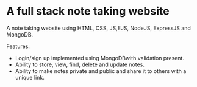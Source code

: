 # A full stack note taking website

A note taking website using HTML, CSS, JS,EJS, NodeJS, ExpressJS and MongoDB.

Features:
- Login/sign up implemented using MongoDBwith validation present.
- Ability to store, view, find, delete and update notes.
- Ability to make notes private and public and share it to others with a unique link.


